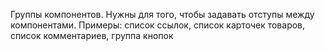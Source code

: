 Группы компонентов. Нужны для того, чтобы задавать отступы между компонентами. 
Примеры: список ссылок, список карточек товаров, список комментариев, группа кнопок